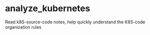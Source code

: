 # analyze_kubernetes
Read k8S-source-code notes, help quickly understand the K8S-code organization rules
